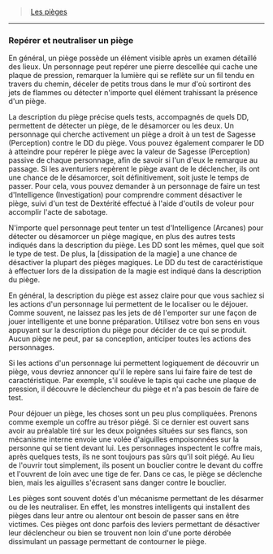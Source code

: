 ﻿---
!GenericItem
Name: Repérer et neutraliser un piège
Id: traps_hd.md#repérer-et-neutraliser-un-piège
ParentLink: traps_hd.md#les-pièges
ParentName: Les pièges
NameLevel: 3
Attributes: {}
AttributesDictionary: >+
  {}

---
> [Les pièges](hd_traps.md)

---

### Repérer et neutraliser un piège

En général, un piège possède un élément visible après un examen détaillé des lieux. Un personnage peut repérer une pierre descellée qui cache une plaque de pression, remarquer la lumière qui se reflète sur un fil tendu en travers du chemin, déceler de petits trous dans le mur d'où sortiront des jets de flammes ou détecter n'importe quel élément trahissant la présence d'un piège.

La description du piège précise quels tests, accompagnés de quels DD, permettent de détecter un piège, de le désamorcer ou les deux. Un personnage qui cherche activement un piège a droit à un test de Sagesse (Perception) contre le DD du piège. Vous pouvez également comparer le DD à atteindre pour repérer le piège avec la valeur de Sagesse (Perception) passive de chaque personnage, afin de savoir si l'un d'eux le remarque au passage. Si les aventuriers repèrent le piège avant de le déclencher, ils ont une chance de le désamorcer, soit définitivement, soit juste le temps de passer. Pour cela, vous pouvez demander à un personnage de faire un test d'Intelligence (Investigation) pour comprendre comment désactiver le piège, suivi d'un test de Dextérité effectué à l'aide d'outils de voleur pour accomplir l'acte de sabotage.

N'importe quel personnage peut tenter un test d'Intelligence (Arcanes) pour détecter ou désamorcer un piège magique, en plus des autres tests indiqués dans la description du piège. Les DD sont les mêmes, quel que soit le type de test. De plus, la [dissipation de la magie] a une chance de désactiver la plupart des pièges magiques. Le DD du test de caractéristique à effectuer lors de la dissipation de la magie est indiqué dans la description du piège.

En général, la description du piège est assez claire pour que vous sachiez si les actions d'un personnage lui permettent de le localiser ou le déjouer. Comme souvent, ne laissez pas les jets de dé l'emporter sur une façon de jouer intelligente et une bonne préparation. Utilisez votre bon sens en vous appuyant sur la description du piège pour décider de ce qui se produit. Aucun piège ne peut, par sa conception, anticiper toutes les actions des personnages.

Si les actions d'un personnage lui permettent logiquement de découvrir un piège, vous devriez annoncer qu'il le repère sans lui faire faire de test de caractéristique. Par exemple, s'il soulève le tapis qui cache une plaque de pression, il découvre le déclencheur du piège et n'a pas besoin de faire de test.

Pour déjouer un piège, les choses sont un peu plus compliquées. Prenons comme exemple un coffre au trésor piégé. Si ce dernier est ouvert sans avoir au préalable tiré sur les deux poignées situées sur ses flancs, son mécanisme interne envoie une volée d'aiguilles empoisonnées sur la personne qui se tient devant lui. Les personnages inspectent le coffre mais, après quelques tests, ils ne sont toujours pas sûrs qu'il soit piégé. Au lieu de l'ouvrir tout simplement, ils posent un bouclier contre le devant du coffre et l'ouvrent de loin avec une tige de fer. Dans ce cas, le piège se déclenche bien, mais les aiguilles s'écrasent sans danger contre le bouclier.

Les pièges sont souvent dotés d'un mécanisme permettant de les désarmer ou de les neutraliser. En effet, les monstres intelligents qui installent des pièges dans leur antre ou alentour ont besoin de passer sans en être victimes. Ces pièges ont donc parfois des leviers permettant de désactiver leur déclencheur ou bien se trouvent non loin d'une porte dérobée dissimulant un passage permettant de contourner le piège.


